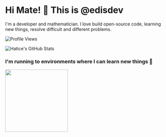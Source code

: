 # Hi Mate! 👋 This is @edisdev

I'm a developer and mathematician. I love build open-source code, learning new things, resolve difficult and different problems.

![Profile Views](https://komarev.com/ghpvc/?username=7emretelli)

![Hatice's GitHub Stats](https://github-readme-stats.vercel.app/api?username=edisdev&show_icons=false&count_private=true&theme=great-gatsby)


### I'm running to environments where I can learn new things 🤟

<img height="200px" src="https://media.giphy.com/media/3osxY9kuM2NGUfvThe/giphy.gif" />
